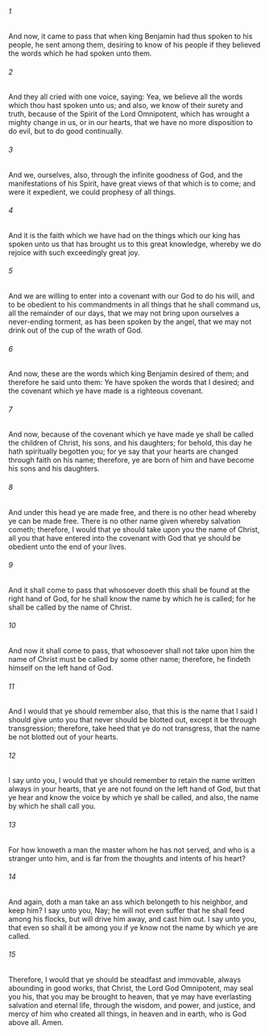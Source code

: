 ###### 1
And now, it came to pass that when king Benjamin had thus spoken to his people, he sent among them, desiring to know of his people if they believed the words which he had spoken unto them.

###### 2
And they all cried with one voice, saying: Yea, we believe all the words which thou hast spoken unto us; and also, we know of their surety and truth, because of the Spirit of the Lord Omnipotent, which has wrought a mighty change in us, or in our hearts, that we have no more disposition to do evil, but to do good continually.

###### 3
And we, ourselves, also, through the infinite goodness of God, and the manifestations of his Spirit, have great views of that which is to come; and were it expedient, we could prophesy of all things.

###### 4
And it is the faith which we have had on the things which our king has spoken unto us that has brought us to this great knowledge, whereby we do rejoice with such exceedingly great joy.

###### 5
And we are willing to enter into a covenant with our God to do his will, and to be obedient to his commandments in all things that he shall command us, all the remainder of our days, that we may not bring upon ourselves a never-ending torment, as has been spoken by the angel, that we may not drink out of the cup of the wrath of God.

###### 6
And now, these are the words which king Benjamin desired of them; and therefore he said unto them: Ye have spoken the words that I desired; and the covenant which ye have made is a righteous covenant.

###### 7
And now, because of the covenant which ye have made ye shall be called the children of Christ, his sons, and his daughters; for behold, this day he hath spiritually begotten you; for ye say that your hearts are changed through faith on his name; therefore, ye are born of him and have become his sons and his daughters.

###### 8
And under this head ye are made free, and there is no other head whereby ye can be made free. There is no other name given whereby salvation cometh; therefore, I would that ye should take upon you the name of Christ, all you that have entered into the covenant with God that ye should be obedient unto the end of your lives.

###### 9
And it shall come to pass that whosoever doeth this shall be found at the right hand of God, for he shall know the name by which he is called; for he shall be called by the name of Christ.

###### 10
And now it shall come to pass, that whosoever shall not take upon him the name of Christ must be called by some other name; therefore, he findeth himself on the left hand of God.

###### 11
And I would that ye should remember also, that this is the name that I said I should give unto you that never should be blotted out, except it be through transgression; therefore, take heed that ye do not transgress, that the name be not blotted out of your hearts.

###### 12
I say unto you, I would that ye should remember to retain the name written always in your hearts, that ye are not found on the left hand of God, but that ye hear and know the voice by which ye shall be called, and also, the name by which he shall call you.

###### 13
For how knoweth a man the master whom he has not served, and who is a stranger unto him, and is far from the thoughts and intents of his heart?

###### 14
And again, doth a man take an ass which belongeth to his neighbor, and keep him? I say unto you, Nay; he will not even suffer that he shall feed among his flocks, but will drive him away, and cast him out. I say unto you, that even so shall it be among you if ye know not the name by which ye are called.

###### 15
Therefore, I would that ye should be steadfast and immovable, always abounding in good works, that Christ, the Lord God Omnipotent, may seal you his, that you may be brought to heaven, that ye may have everlasting salvation and eternal life, through the wisdom, and power, and justice, and mercy of him who created all things, in heaven and in earth, who is God above all. Amen.

